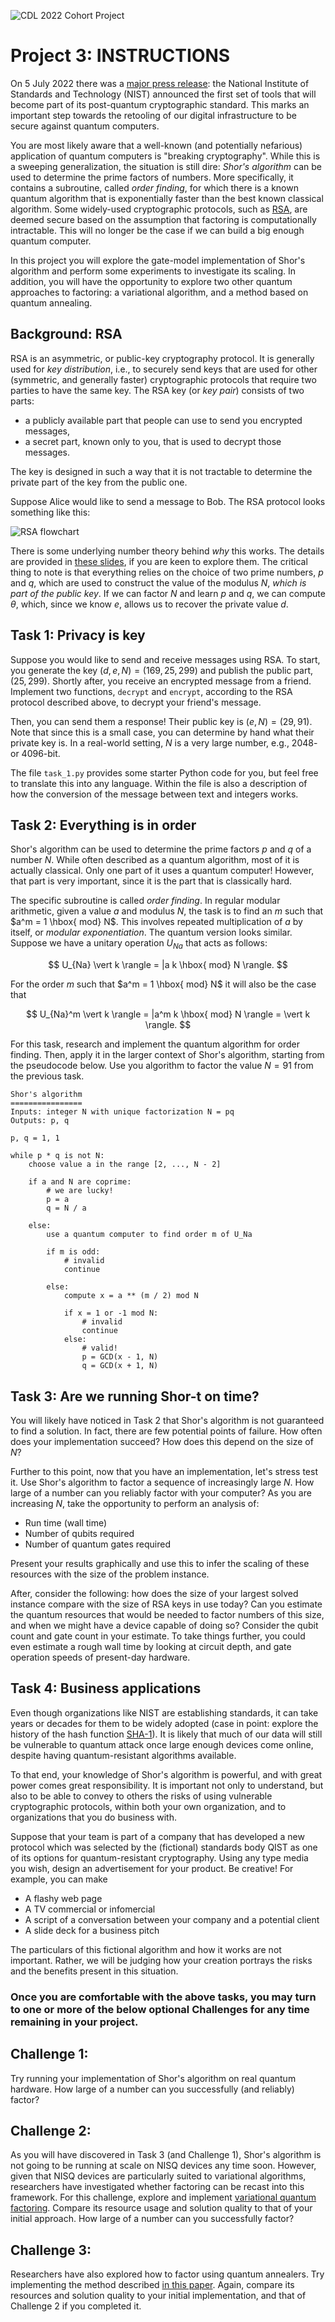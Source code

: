 ![CDL 2022 Cohort Project](../CDL_logo.jpg)

# Project 3: INSTRUCTIONS

On 5 July 2022 there was a [major press
release](https://www.nist.gov/news-events/news/2022/07/nist-announces-first-four-quantum-resistant-cryptographic-algorithms):
the National Institute of Standards and Technology (NIST) announced the first
set of tools that will become part of its post-quantum cryptographic
standard. This marks an important step towards the retooling of our digital
infrastructure to be secure against quantum computers.

You are most likely aware that a well-known (and potentially nefarious)
application of quantum computers is "breaking cryptography". While this is a
sweeping generalization, the situation is still dire: *Shor's algorithm* can be
used to determine the prime factors of numbers. More specifically, it contains a
subroutine, called *order finding*, for which there is a known quantum algorithm
that is exponentially faster than the best known classical algorithm. Some
widely-used cryptographic protocols, such as
[RSA](https://en.wikipedia.org/wiki/RSA_(cryptosystem)), are deemed secure based
on the assumption that factoring is computationally intractable. This will no
longer be the case if we can build a big enough quantum computer.

In this project you will explore the gate-model implementation of Shor's
algorithm and perform some experiments to investigate its scaling. In addition,
you will have the opportunity to explore two other quantum approaches to
factoring: a variational algorithm, and a method based on quantum annealing.

## Background: RSA

RSA is an asymmetric, or public-key cryptography protocol. It is
generally used for *key distribution*, i.e., to securely send 
keys that are used for other (symmetric, and generally faster) cryptographic protocols that
require two parties to have the same key. The RSA key (or *key pair*)
consists of two parts:

 - a publicly available part that people can use to send you
 encrypted messages,
 - a secret part, known only to you, that is used to decrypt those messages.
 
The key is designed in such a way that it is not tractable to determine
the private part of the key from the public one.

Suppose Alice would like to send a message to Bob. The RSA protocol looks
something like this:

![RSA flowchart](rsa.png)

There is some underlying number theory behind *why* this works. The details are
provided in [these slides](rsa_number_theory.pdf), if you are keen to explore
them.  The critical thing to note is that everything relies on the choice of two
prime numbers, $p$ and $q$, which are used to construct the value of the modulus $N$,
*which is part of the public key*. If we can factor $N$ and learn $p$ and $q$,
we can compute $\theta$, which, since we know $e$, allows us to recover
the private value $d$.

## Task 1: Privacy is key

Suppose you would like to send and receive messages using RSA. To start, you
generate the key $(d, e, N) = (169, 25, 299)$ and publish the public part, 
$(25, 299)$. Shortly after, you receive an encrypted message from a friend. Implement
two functions, `decrypt` and `encrypt`, according to the RSA protocol described
above, to decrypt your friend's message. 

Then, you can send them a response! Their public key is $(e, N) = (29, 91)$. 
Note that since this is a small case, you can determine by hand what their
private key is. In a real-world setting, $N$ is a very large number, e.g., 2048-
or 4096-bit.

The file `task_1.py` provides some starter Python code for you, but feel free to
translate this into any language. Within the file is also a description of how
the conversion of the message between text and integers works.

## Task 2: Everything is in order

Shor's algorithm can be used to determine the prime factors $p$ and $q$ of a
number $N$. While often described as a quantum algorithm, most of it is actually
classical. Only one part of it uses a quantum computer! However, that part is
very important, since it is the part that is classically hard.

The specific subroutine is called *order finding*. In regular modular arithmetic,
given a value $a$ and modulus $N$, the task is to find an $m$ such that 
$a^m = 1 \hbox{ mod} N$. This involves repeated multiplication of $a$ by itself, or *modular
exponentiation*. The quantum version looks similar. Suppose we have a unitary
operation $U_{Na}$ that acts as follows:

$$
U_{Na} \vert k \rangle = |a k \hbox{ mod} N \rangle.
$$

For the order $m$ such that $a^m = 1 \hbox{ mod} N$ it will also be the case that

$$
U_{Na}^m \vert k  \rangle = |a^m k \hbox{ mod} N \rangle = \vert k \rangle.
$$

For this task, research and implement the quantum algorithm for order finding. 
Then, apply it in the larger context of Shor's algorithm, starting
from the pseudocode below. Use you algorithm to factor the value $N = 91$ from
the previous task.


```
Shor's algorithm
================
Inputs: integer N with unique factorization N = pq
Outputs: p, q

p, q = 1, 1

while p * q is not N:
    choose value a in the range [2, ..., N - 2]
	
    if a and N are coprime:
        # we are lucky!
        p = a
        q = N / a

    else:
        use a quantum computer to find order m of U_Na
	    
        if m is odd:
            # invalid
            continue
			
        else:
            compute x = a ** (m / 2) mod N
		
            if x = 1 or -1 mod N:
                # invalid
                continue
            else:
                # valid!
                p = GCD(x - 1, N)
                q = GCD(x + 1, N)
```


## Task 3: Are we running Shor-t on time?

You will likely have noticed in Task 2 that Shor's algorithm is not guaranteed
to find a solution. In fact, there are few potential points of failure. How
often does your implementation succeed? How does this depend on the size of $N$?

Further to this point, now that you have an implementation, let's stress test
it. Use Shor's algorithm to factor a sequence of increasingly large $N$. How
large of a number can you reliably factor with your computer?  As you are
increasing $N$, take the opportunity to perform an analysis of:

 - Run time (wall time)
 - Number of qubits required
 - Number of quantum gates required

Present your results graphically and use this to infer the scaling of these
resources with the size of the problem instance.

After, consider the following: how does the size of your largest solved instance
compare with the size of RSA keys in use today? Can you estimate the quantum
resources that would be needed to factor numbers of this size, and when we might
have a device capable of doing so? Consider the qubit count and gate count in
your estimate. To take things further, you could even estimate a rough wall time
by looking at circuit depth, and gate operation speeds of present-day hardware.

## Task 4: Business applications

Even though organizations like NIST are establishing standards, it can
take years or decades for them to be widely adopted (case in point:
explore the history of the hash function
[SHA-1](https://en.wikipedia.org/wiki/SHA-1)). It is likely that much of our
data will still be vulnerable to quantum attack once large enough devices come online,
despite having quantum-resistant algorithms available.

To that end, your knowledge of Shor's algorithm is powerful, and with great
power comes great responsibility. It is important not only to understand, but
also to be able
to convey to others the risks of using vulnerable cryptographic protocols,
within both your own organization, and to organizations that you do business with.

Suppose that your team is part of a company that has developed a new
protocol which was selected by the (fictional) standards body QIST as one of its
options for quantum-resistant cryptography. Using any type media you wish,
design an advertisement for your product. Be creative! For example, you can
make

 - A flashy web page
 - A TV commercial or infomercial
 - A script of a conversation between your company and a potential client
 - A slide deck for a business pitch
 
The particulars of this fictional algorithm and how it works are not
important. Rather, we will be judging how your creation portrays the risks and
the benefits present in this situation.

### Once you are comfortable with the above tasks, you may turn to one or more of the below optional **Challenges** for any time remaining in your project. 

## Challenge 1:

Try running your implementation of Shor's algorithm on real quantum
hardware. How large of a number can you successfully (and reliably) factor?

## Challenge 2:

As you will have discovered in Task 3 (and Challenge 1), Shor's algorithm is not
going to be running at scale on NISQ devices any time soon. However, given that
NISQ devices are particularly suited to variational algorithms, researchers have
investigated whether factoring can be recast into this framework. For this
challenge, explore and implement [variational quantum
factoring](https://arxiv.org/abs/1808.08927). Compare its resource
usage and solution quality to that of your initial approach. How large of a
number can you successfully factor?

## Challenge 3:

Researchers have also explored how to factor using quantum annealers. Try
implementing the method described [in this
paper](https://www.nature.com/articles/s41598-018-36058-z). Again, compare its
resources and solution quality to your initial implementation, and that of
Challenge 2 if you completed it.


